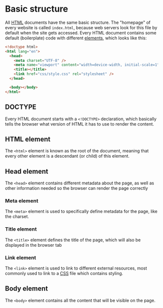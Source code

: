 # Basic structure

All [HTML](html.md) documents have the same basic structure. The "homepage" of every website is called `index.html`, because web servers look for this file by default when the site gets accessed. Every HTML document contains some default (boilerplate) code with different [elements](html_elements_tags.md), which looks like this:

```html
<!doctype html>
<html lang="en">
  <head>
    <meta charset="UTF-8" />
    <meta name="viewport" content="width=device-width, initial-scale=1" />
    <title></title>
    <link href="css/style.css" rel="stylesheet" />
  </head>

  <body></body>
</html>
```

## DOCTYPE

Every HTML document starts with a `<!DOCTYPE>` declaration, which basically tells the browser what version of HTML it has to use to render the content.

## HTML element

The `<html>` element is known as the root of the document, meaning that every other element is a descendant (or child) of this element.

## Head element

The `<head>` element contains different metadata about the page, as well as other information needed so the browser can render the page correctly

### Meta element

The `<meta>` element is used to specifically define metadata for the page, like the charset.

### Title element

The `<title>` element defines the title of the page, which will also be displayed in the browser tab

### Link element

The `<link>` element is used to link to different external resources, most commonly used to link to a [CSS](css.md) file which contains styling.

## Body element

The `<body>` element contains all the content that will be visible on the page.
